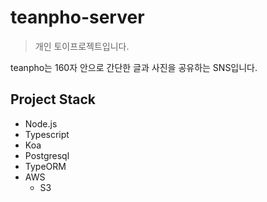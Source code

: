 # teanpho-server

> 개인 토이프로젝트입니다.

teanpho는 160자 안으로 간단한 글과 사진을 공유하는 SNS입니다.

## Project Stack
- Node.js
- Typescript
- Koa
- Postgresql
- TypeORM
- AWS
  - S3